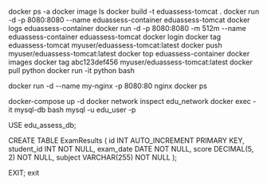 docker ps -a
docker image ls
docker build -t eduassess-tomcat .
docker run -d -p 8080:8080 --name eduassess-container eduassess-tomcat
docker logs eduassess-container
docker run -d -p 8080:8080 -m 512m --name eduassess-container eduassess-tomcat
docker login
docker tag eduassess-tomcat myuser/eduassess-tomcat:latest
docker push myuser/eduassess-tomcat:latest
docker top eduassess-container
docker images
docker tag abc123def456 myuser/eduassess-tomcat:latest
docker pull python
docker run -it python bash

docker run -d --name my-nginx -p 8080:80 nginx
docker ps


docker-compose up -d
docker network inspect edu_network
docker exec -it mysql-db bash
mysql -u edu_user -p

USE edu_assess_db;

CREATE TABLE ExamResults (
    id INT AUTO_INCREMENT PRIMARY KEY,
    student_id INT NOT NULL,
    exam_date DATE NOT NULL,
    score DECIMAL(5, 2) NOT NULL,
    subject VARCHAR(255) NOT NULL
);

EXIT;
exit
